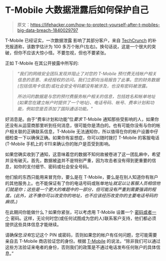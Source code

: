 # T-Mobile 大数据泄露后如何保护自己

> 原文：<https://lifehacker.com/how-to-protect-yourself-after-t-mobiles-big-data-breach-1840029797>

T-Mobile 已经证实，一次数据泄露 影响了其部分客户，来自 [TechCrunch](https://techcrunch.com/2019/11/22/more-than-1-million-t-mobile-customers-exposed-by-breach/) 的补充报道称，该数字估计为 100 多万个账户(左右)。换句话说，这是一个很大的突破，但你不应该大惊小怪。不要忽视，但也不要紧张。



正如 T-Mobile 在其公开披露中所写的:

> *“我们的网络安全团队发现并阻止了对您的 T-Mobile 预付费无线帐户相关信息的恶意、未经授权的访问。我们立即向当局报告了此事。您的财务数据(包括信用卡信息)或社会安全号码都没有被涉及，也没有密码被泄露。*
> 
> *所访问的数据是与您的预付费服务帐户相关的信息，包括姓名和帐单地址(如果您在建立帐户时提供了一个地址)、电话号码、帐号、费率计划和功能，例如您是否添加了国际通话功能。"*

好消息是。由于“费率计划和功能”位*要求* T-Mobile 通知那些受影响的人，如果你还没有从运营商那里听到任何消息，很可能你是清白的。也有可能你没有与你的帐户相关联的正确联系信息，T-Mobile 无法通知你，所以值得在你的帐户设置中仔细检查一下以确保正确。如果你有妄想症，你可以随时拨打 T-Mobile 的客服电话(T-Mobile 手机上的 611)来确认你的账户是否受到影响。

如果您确实收到了通知，这意味着您的数据不知何故被卷进了这一团乱麻中，希望并没有破灭。首先，数据被盗并不是特别严重，因为攻击者没有得到更重要的信息，如你的支付细节、密码或社会安全号码。

他们偷的东西只能用来冒充你，要么是在 T-Mobile，要么是在别人知道你有账户的其他服务上。也不能保证有了你的电话号码或账单地址*就足以让客服人员相信他们就是你；这些是一个更大的难题中的一部分，但可能没有严重到需要强调的程度。(此外，这不像你可以改变你的地址，也不应该经历改变你的主要电话号码的麻烦。)*

在此期间你能做什么？如果你紧张，可以考虑用 T-Mobile 设置一个 [密码或者一个](https://support.t-mobile.com/docs/DOC-37477) 密码。这样，无论何时您(或任何试图成为您的人)联系客户支持，他们都必须提供这些具体信息才能继续。

请确保您*没有*忘记这个 PIN 或密码，否则如果您的帐户有任何问题，您可能需要亲自去 T-Mobile 商店验证您的身份。根据 [T-Mobile](https://www.t-mobile.com/responsibility/privacy/security/account-verification) 的说法，“除非我们可以通过这些方法验证来电者的身份，否则我们的政策是不通过电话发布任何账户的具体信息。”